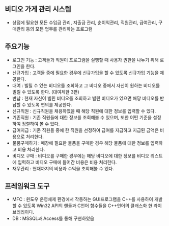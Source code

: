 ## 비디오 가게 관리 시스템
- 상점에 필요한 모든 수입금 관리, 지출금 관리, 순이익관리, 직원관리, 급여관리, 구매관리 등의 모든 업무를 관리하는 프로그램

## 주요기능
- 로그인 기능 : 고객들과 직원이 프로그램을 실행할 때 사용자 권한을 나누기 위해 로그인을 한다.
- 신규가입 : 고객들 중에 필요한 경우에 신규가입을 할 수 있도록 신규가입 기능을 제공한다.
- 대여 : 빌릴 수 있는 비디오를 조회하고 그 비디오 중에서 자신이 원하는 비디오를 빌릴 수 있도록 한다. (대여제한 3편)
- 반납 : 현재 자신이 빌린 비디오를 조회하고 빌린 비디오가 있으면 해당 비디오를 반납할 수 있도록 편의를 제공한다.
- 신규직원 : 신규직원을 채용하였을 때 해당 직원에 대한 정보를 입력할 수 있다.
- 기존직원 : 기존 직원들에 대한 정보를 조회해볼 수 있으며, 또한 어떤 기준을 설정하여 정렬하여 볼 수 있다.
- 급여지급 : 기존 직원들 중에 한 직원을 선정하여 급여를 지급하고 지급된 금액은 비용으로 처리한다.
- 물품구매하기 : 매장에 필요한 물품을 구매한 경우 해당 물품에 대한 정보를 입력하고 비용 처리한다.
- 비디오 구매 : 비디오를 구매한 경우에는 해당 비디오에 대한 정보를 비디오 리스트에 입력하고 비디오 구매에 들어간 비용은 비용 처리한다.
- 재무관리 : 현재까지의 비용과 수익을 조회해볼 수 있다.

## 프레임워크 도구
- MFC : 윈도우 운영체제 환경에서 작동하는 GUI프로그램을 C++를 사용하여 개발할 수 있도록 Win32 API의 핸들과 C언어 함수들을 C++언어의 클래스화 한 라이브러리이다.
- DB : MSSQL과 Access를 통해 구현하였음
